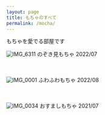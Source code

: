 ```yaml
---
layout: page
title: もちゃのすべて
permalink: /mocha/
---
```


もちゃを愛でる部屋です


![IMG_6311](https://user-images.githubusercontent.com/112707839/221394876-f510634a-f02d-43da-9f07-bc2626616d1c.JPG)
のぞき見もちゃ
2022/07
<br><br><br>

![IMG_0001](https://user-images.githubusercontent.com/112707839/221394939-4544ae74-5e62-474a-ac42-a83e6669a43c.jpg)
ふわふわもちゃ
2022/08
<br><br><br>



![IMG_0034](https://user-images.githubusercontent.com/112707839/221394980-f47db5f3-08df-4baa-8826-7f818b518a2b.JPG)
おすましもちゃ
2021/07
<br><br><br>


